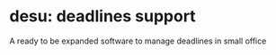 # **desu**: **de**adlines **su**pport
A ready to be expanded software to manage deadlines in small office
